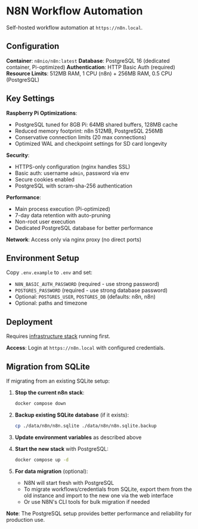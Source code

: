 # N8N Workflow Automation

Self-hosted workflow automation at `https://n8n.local`.

## Configuration

**Container**: `n8nio/n8n:latest`
**Database**: PostgreSQL 16 (dedicated container, Pi-optimized)
**Authentication**: HTTP Basic Auth (required)
**Resource Limits**: 512MB RAM, 1 CPU (n8n) + 256MB RAM, 0.5 CPU (PostgreSQL)

## Key Settings

**Raspberry Pi Optimizations**:
- PostgreSQL tuned for 8GB Pi: 64MB shared buffers, 128MB cache
- Reduced memory footprint: n8n 512MB, PostgreSQL 256MB
- Conservative connection limits (20 max connections)
- Optimized WAL and checkpoint settings for SD card longevity

**Security**:
- HTTPS-only configuration (nginx handles SSL)
- Basic auth: username `admin`, password via env
- Secure cookies enabled
- PostgreSQL with scram-sha-256 authentication

**Performance**:
- Main process execution (Pi-optimized)
- 7-day data retention with auto-pruning
- Non-root user execution
- Dedicated PostgreSQL database for better performance

**Network**: Access only via nginx proxy (no direct ports)

## Environment Setup

Copy `.env.example` to `.env` and set:
- `N8N_BASIC_AUTH_PASSWORD` (required - use strong password)
- `POSTGRES_PASSWORD` (required - use strong database password)
- Optional: `POSTGRES_USER`, `POSTGRES_DB` (defaults: n8n, n8n)
- Optional: paths and timezone

## Deployment

Requires [infrastructure stack](../../infra) running first.

**Access**: Login at `https://n8n.local` with configured credentials.

## Migration from SQLite

If migrating from an existing SQLite setup:

1. **Stop the current n8n stack**:
   ```bash
   docker compose down
   ```

2. **Backup existing SQLite database** (if it exists):
   ```bash
   cp ./data/n8n/n8n.sqlite ./data/n8n/n8n.sqlite.backup
   ```

3. **Update environment variables** as described above

4. **Start the new stack** with PostgreSQL:
   ```bash
   docker compose up -d
   ```

5. **For data migration** (optional):
   - N8N will start fresh with PostgreSQL
   - To migrate workflows/credentials from SQLite, export them from the old instance and import to the new one via the web interface
   - Or use N8N's CLI tools for bulk migration if needed

**Note**: The PostgreSQL setup provides better performance and reliability for production use.